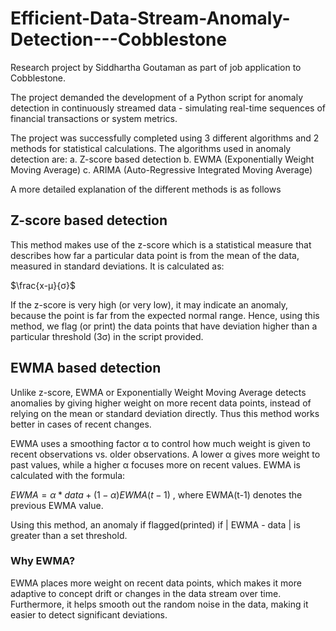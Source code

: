 # Efficient-Data-Stream-Anomaly-Detection---Cobblestone
Research project by Siddhartha Goutaman as part of job application to Cobblestone.

The project demanded the development of a Python script for anomaly detection in continuously streamed data - simulating real-time sequences of financial transactions or system metrics.

The project was successfully completed using 3 different algorithms and 2 methods for statistical calculations. 
The algorithms used in anomaly detection are:
  a. Z-score based detection
  b. EWMA (Exponentially Weight Moving Average) 
  c. ARIMA (Auto-Regressive Integrated Moving Average)

A more detailed explanation of the different methods is as follows
## Z-score based detection
This method makes use of the z-score which is a statistical measure that describes how far a particular data point is from the mean of the data, measured in standard deviations. It is calculated as: 

$`\frac{x-μ}{σ}`$

If the z-score is very high (or very low), it may indicate an anomaly, because the point is far from the expected normal range. Hence, using this method, we flag (or print) the data points that have deviation higher than a particular threshold (3σ) in the script provided.

## EWMA based detection
Unlike z-score, EWMA or Exponentially Weight Moving Average detects anomalies by giving higher weight on more recent data points, instead of relying on the mean or standard deviation directly. Thus this method works better in cases of recent changes. 

EWMA uses a smoothing factor α to control how much weight is given to recent observations vs. older observations. A lower α gives more weight to past values, while a higher α focuses more on recent values. 
EWMA is calculated with the formula:

$`EWMA = α * data + (1-α) EWMA(t-1)`$ , where EWMA(t-1) denotes the previous EWMA value.

Using this method, an anomaly if flagged(printed) if | EWMA - data | is greater than a set threshold.

### Why EWMA?

EWMA places more weight on recent data points, which makes it more adaptive to concept drift or changes in the data stream over time. Furthermore, it helps smooth out the random noise in the data, making it easier to detect significant deviations.

##


